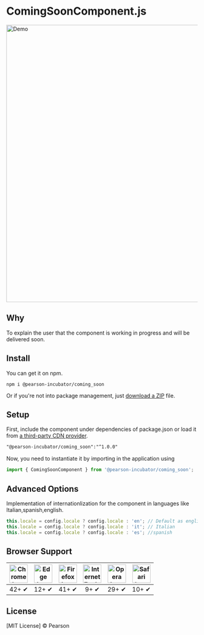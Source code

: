 # ComingSoonComponent.js

<img width="728" src="" alt="Demo">

## Why

To explain the user that the component is working in progress and will be delivered soon.

## Install

You can get it on npm.

```
npm i @pearson-incubator/coming_soon
```

Or if you're not into package management, just [download a ZIP](https://bitbucket.pearson.com/projects/PLAAC/repos/ar_coming_soon) file.

## Setup

First, include the component under dependencies of package.json  or load it from [a third-party CDN provider](https://bitbucket.pearson.com/projects/PLAAC/repos/ar_coming_soon).

```html
"@pearson-incubator/coming_soon":"^1.0.0"
```

Now, you need to instantiate it by importing in the application using 

```js
import { ComingSoonComponent } from '@pearson-incubator/coming_soon';
```

## Advanced Options

Implementation of internationlization for the component in languages like Italian,spanish,english.

```js
this.locale = config.locale ? config.locale : 'en'; // Default as english
this.locale = config.locale ? config.locale : 'it'; // Italian
this.locale = config.locale ? config.locale : 'es'; //spanish
```

## Browser Support


| <img src="https://clipboardjs.com/assets/images/chrome.png" width="48px" height="48px" alt="Chrome logo"> | <img src="https://clipboardjs.com/assets/images/edge.png" width="48px" height="48px" alt="Edge logo"> | <img src="https://clipboardjs.com/assets/images/firefox.png" width="48px" height="48px" alt="Firefox logo"> | <img src="https://clipboardjs.com/assets/images/ie.png" width="48px" height="48px" alt="Internet Explorer logo"> | <img src="https://clipboardjs.com/assets/images/opera.png" width="48px" height="48px" alt="Opera logo"> | <img src="https://clipboardjs.com/assets/images/safari.png" width="48px" height="48px" alt="Safari logo"> |
|:---:|:---:|:---:|:---:|:---:|:---:|
| 42+ ✔ | 12+ ✔ | 41+ ✔ | 9+ ✔ | 29+ ✔ | 10+ ✔ |


## License

[MIT License] © Pearson
